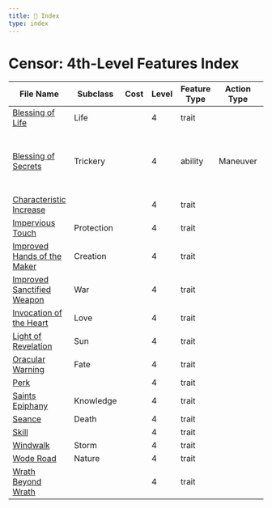 ```yaml
---
title: 📑 Index
type: index
---
```


# Censor: 4th-Level Features Index

| File Name                                                             | Subclass   | Cost | Level | Feature Type | Action Type | Distance | Target                         |
| --------------------------------------------------------------------- | ---------- | ---- | ----- | ------------ | ----------- | -------- | ------------------------------ |
| [Blessing of Life](../Blessing%20of%20Life)                           | Life       |      | 4     | trait        |             |          |                                |
| [Blessing of Secrets](../Blessing%20of%20Secrets)                     | Trickery   |      | 4     | ability      | Maneuver    | 3 aura   | Self and each ally in the area |
| [Characteristic Increase](../Characteristic%20Increase)               |            |      | 4     | trait        |             |          |                                |
| [Impervious Touch](../Impervious%20Touch)                             | Protection |      | 4     | trait        |             |          |                                |
| [Improved Hands of the Maker](../Improved%20Hands%20of%20the%20Maker) | Creation   |      | 4     | trait        |             |          |                                |
| [Improved Sanctified Weapon](../Improved%20Sanctified%20Weapon)       | War        |      | 4     | trait        |             |          |                                |
| [Invocation of the Heart](../Invocation%20of%20the%20Heart)           | Love       |      | 4     | trait        |             |          |                                |
| [Light of Revelation](../Light%20of%20Revelation)                     | Sun        |      | 4     | trait        |             |          |                                |
| [Oracular Warning](../Oracular%20Warning)                             | Fate       |      | 4     | trait        |             |          |                                |
| [Perk](../Perk)                                                       |            |      | 4     | trait        |             |          |                                |
| [Saints Epiphany](../Saints%20Epiphany)                               | Knowledge  |      | 4     | trait        |             |          |                                |
| [Seance](../Seance)                                                   | Death      |      | 4     | trait        |             |          |                                |
| [Skill](../Skill)                                                     |            |      | 4     | trait        |             |          |                                |
| [Windwalk](../Windwalk)                                               | Storm      |      | 4     | trait        |             |          |                                |
| [Wode Road](../Wode%20Road)                                           | Nature     |      | 4     | trait        |             |          |                                |
| [Wrath Beyond Wrath](../Wrath%20Beyond%20Wrath)                       |            |      | 4     | trait        |             |          |                                |
